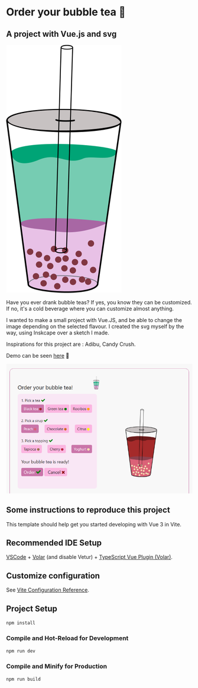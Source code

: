 # Order your bubble tea 🥤

## A project with Vue.js and svg

![img](/public/bubbletea_final.svg) 

Have you ever drank bubble teas? If yes, you know they can be customized. If no,  it's a cold beverage where you can customize almost anything.

I wanted to make a small project with Vue.JS, and be able to change the image depending on the selected flavour. I created the svg myself by the way, using Inskcape over a sketch I made.

Inspirations for this project are : Adibu, Candy Crush.

Demo can be seen [here](https://laurenceplatzer.com/bubble-tea) 🥤

![img](preview3.png) 



















## Some instructions to reproduce this project

This template should help get you started developing with Vue 3 in Vite.

## Recommended IDE Setup

[VSCode](https://code.visualstudio.com/) + [Volar](https://marketplace.visualstudio.com/items?itemName=Vue.volar) (and disable Vetur) + [TypeScript Vue Plugin (Volar)](https://marketplace.visualstudio.com/items?itemName=Vue.vscode-typescript-vue-plugin).

## Customize configuration

See [Vite Configuration Reference](https://vitejs.dev/config/).

## Project Setup

```sh
npm install
```

### Compile and Hot-Reload for Development

```sh
npm run dev
```

### Compile and Minify for Production

```sh
npm run build
```
